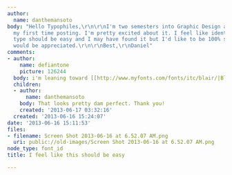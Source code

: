 ```yaml
---
author:
  name: danthemansoto
body: "Hello Typophiles,\r\n\r\nI'm two semesters into Graphic Design and this is
  my first time posting. I'm pretty excited about it. I feel like identifying this
  type should be easy and I may have found it but I'd like to be 100% sure. Any help
  would be appreciated.\r\n\r\nBest,\r\nDaniel"
comments:
- author:
    name: defiantone
    picture: 126244
  body: i'm leaning toward [[http://www.myfonts.com/fonts/itc/blair/|Blair]] medium
  children:
  - author:
      name: danthemansoto
    body: That looks pretty dam perfect. Thank you!
    created: '2013-06-17 03:32:16'
  created: '2013-06-16 15:24:07'
date: '2013-06-16 15:11:53'
files:
- filename: Screen Shot 2013-06-16 at 6.52.07 AM.png
  uri: public://old-images/Screen Shot 2013-06-16 at 6.52.07 AM.png
node_type: font_id
title: I feel like this should be easy

---
```


